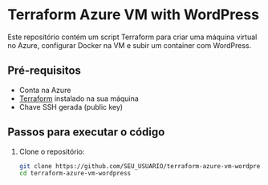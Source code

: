# Terraform Azure VM with WordPress

Este repositório contém um script Terraform para criar uma máquina virtual no Azure, configurar Docker na VM e subir um container com WordPress.

## Pré-requisitos

- Conta na Azure
- [Terraform](https://www.terraform.io/downloads.html) instalado na sua máquina
- Chave SSH gerada (public key)

## Passos para executar o código

1. Clone o repositório:

   ```sh
   git clone https://github.com/SEU_USUARIO/terraform-azure-vm-wordpress.git
   cd terraform-azure-vm-wordpress
